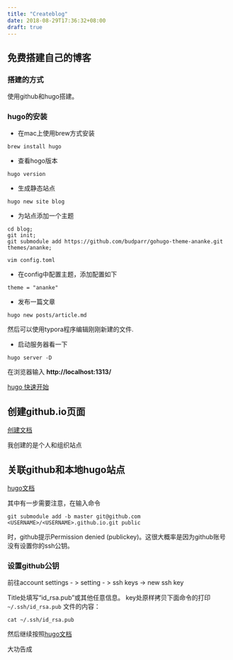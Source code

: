 ```yaml
---
title: "Createblog"
date: 2018-08-29T17:36:32+08:00
draft: true
---
```


## 免费搭建自己的博客

### 搭建的方式

使用github和hugo搭建。

### hugo的安装

- 在mac上使用brew方式安装

```shell
brew install hugo
```

- 查看hogo版本

```shell
hugo version
```

- 生成静态站点

```shell
hugo new site blog
```

- 为站点添加一个主题

```shell
cd blog;
git init;
git submodule add https://github.com/budparr/gohugo-theme-ananke.git themes/ananke;

vim config.toml
```

- 在config中配置主题，添加配置如下

```shell
theme = "ananke"
```

- 发布一篇文章

```
hugo new posts/article.md
```

然后可以使用typora程序编辑刚刚新建的文件.

- 启动服务器看一下

```
hugo server -D
```

在浏览器输入  **http://localhost:1313/**



[hugo 快速开始](https://gohugo.io/getting-started/quick-start/)



## 创建github.io页面

[创建文档](https://pages.github.com/)

我创建的是个人和组织站点

## 关联github和本地hugo站点

[hugo文档](https://gohugo.io/hosting-and-deployment/hosting-on-github/)

其中有一步需要注意，在输入命令 

```shell
git submodule add -b master git@github.com <USERNAME>/<USERNAME>.github.io.git public
```

时，github提示Permission denied (publickey)。这很大概率是因为github账号没有设置你的ssh公钥。

### 设置github公钥

前往account settings - > setting - > ssh keys -> new ssh key

Title处填写“id_rsa.pub”或其他任意信息。 key处原样拷贝下面命令的打印 `~/.ssh/id_rsa.pub` 文件的内容：

``` cat ~/.ssh/id_rsa.pub ```



然后继续按照[hugo文档](https://gohugo.io/hosting-and-deployment/hosting-on-github/)

大功告成
